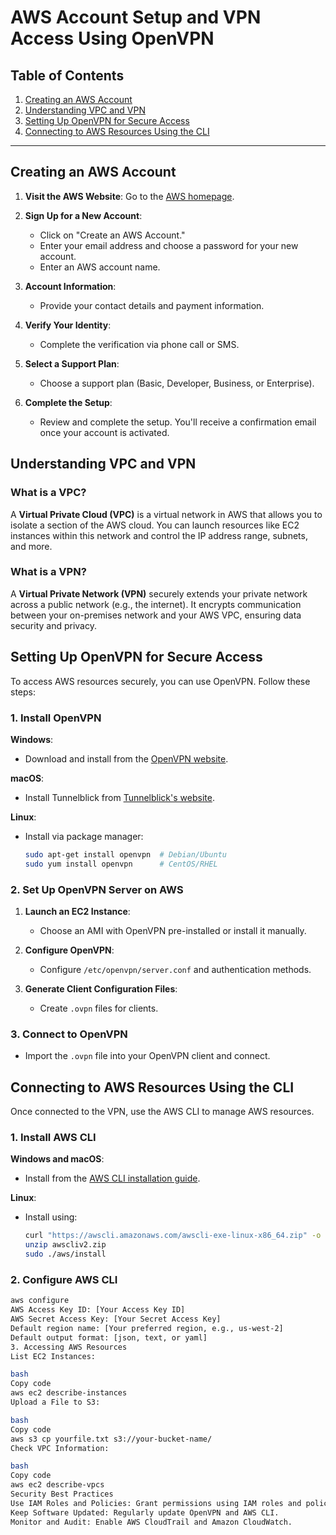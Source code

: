 
# AWS Account Setup and VPN Access Using OpenVPN

## Table of Contents
1. [Creating an AWS Account](#creating-an-aws-account)
2. [Understanding VPC and VPN](#understanding-vpc-and-vpn)
3. [Setting Up OpenVPN for Secure Access](#setting-up-openvpn-for-secure-access)
4. [Connecting to AWS Resources Using the CLI](#connecting-to-aws-resources-using-the-cli)

---

## Creating an AWS Account

1. **Visit the AWS Website**: Go to the [AWS homepage](https://aws.amazon.com/).

2. **Sign Up for a New Account**:
   - Click on "Create an AWS Account."
   - Enter your email address and choose a password for your new account.
   - Enter an AWS account name.

3. **Account Information**:
   - Provide your contact details and payment information.

4. **Verify Your Identity**:
   - Complete the verification via phone call or SMS.

5. **Select a Support Plan**:
   - Choose a support plan (Basic, Developer, Business, or Enterprise).

6. **Complete the Setup**:
   - Review and complete the setup. You'll receive a confirmation email once your account is activated.

## Understanding VPC and VPN

### What is a VPC?

A **Virtual Private Cloud (VPC)** is a virtual network in AWS that allows you to isolate a section of the AWS cloud. You can launch resources like EC2 instances within this network and control the IP address range, subnets, and more.

### What is a VPN?

A **Virtual Private Network (VPN)** securely extends your private network across a public network (e.g., the internet). It encrypts communication between your on-premises network and your AWS VPC, ensuring data security and privacy.

## Setting Up OpenVPN for Secure Access

To access AWS resources securely, you can use OpenVPN. Follow these steps:

### 1. Install OpenVPN

**Windows**:
   - Download and install from the [OpenVPN website](https://openvpn.net/community-downloads/).

**macOS**:
   - Install Tunnelblick from [Tunnelblick's website](https://tunnelblick.net/).

**Linux**:
   - Install via package manager:
     ```bash
     sudo apt-get install openvpn  # Debian/Ubuntu
     sudo yum install openvpn      # CentOS/RHEL
     ```

### 2. Set Up OpenVPN Server on AWS

1. **Launch an EC2 Instance**:
   - Choose an AMI with OpenVPN pre-installed or install it manually.

2. **Configure OpenVPN**:
   - Configure `/etc/openvpn/server.conf` and authentication methods.

3. **Generate Client Configuration Files**:
   - Create `.ovpn` files for clients.

### 3. Connect to OpenVPN

- Import the `.ovpn` file into your OpenVPN client and connect.

## Connecting to AWS Resources Using the CLI

Once connected to the VPN, use the AWS CLI to manage AWS resources.

### 1. Install AWS CLI

**Windows and macOS**:
   - Install from the [AWS CLI installation guide](https://docs.aws.amazon.com/cli/latest/userguide/install-cliv2.html).

**Linux**:
   - Install using:
     ```bash
     curl "https://awscli.amazonaws.com/awscli-exe-linux-x86_64.zip" -o "awscliv2.zip"
     unzip awscliv2.zip
     sudo ./aws/install
     ```

### 2. Configure AWS CLI

```bash
aws configure
AWS Access Key ID: [Your Access Key ID]
AWS Secret Access Key: [Your Secret Access Key]
Default region name: [Your preferred region, e.g., us-west-2]
Default output format: [json, text, or yaml]
3. Accessing AWS Resources
List EC2 Instances:

bash
Copy code
aws ec2 describe-instances
Upload a File to S3:

bash
Copy code
aws s3 cp yourfile.txt s3://your-bucket-name/
Check VPC Information:

bash
Copy code
aws ec2 describe-vpcs
Security Best Practices
Use IAM Roles and Policies: Grant permissions using IAM roles and policies.
Keep Software Updated: Regularly update OpenVPN and AWS CLI.
Monitor and Audit: Enable AWS CloudTrail and Amazon CloudWatch.
